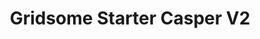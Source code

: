 ---
title: Gridsome Starter Casper V2
description: Grisome starter based on Ghost Casper V2 and built with tailwindcss.
repository: noxify/gridsome-starter-casper-v2
type: starter
demo: https://gridsome-starter-casper-v2.now.sh/
docs: null
---